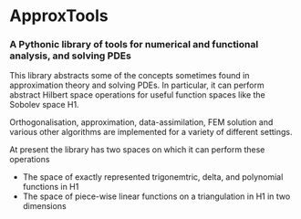 # ApproxTools
### A Pythonic library of tools for numerical and functional analysis, and solving PDEs

This library abstracts some of the concepts sometimes found in approximation theory and solving PDEs. In particular, it can perform abstract Hilbert space operations for useful function spaces like the Sobolev space H1.

Orthogonalisation, approximation, data-assimilation, FEM solution and various other algorithms are implemented for a variety of different settings.

At present the library has two spaces on which it can perform these operations
* The space of exactly represented trigonemtric, delta, and polynomial functions in H1
* The space of piece-wise linear functions on a triangulation in H1 in two dimensions
